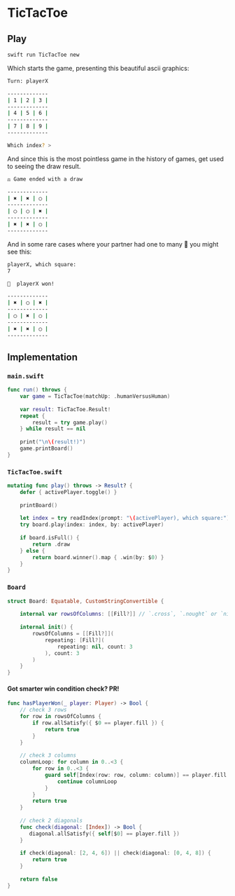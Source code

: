 # TicTacToe

## Play

```sh
swift run TicTacToe new
```

Which starts the game, presenting this beautiful ascii graphics:

```bash
Turn: playerX

-------------
| 1 | 2 | 3 |
-------------
| 4 | 5 | 6 |
-------------
| 7 | 8 | 9 |
-------------

Which index? >
```

And since this is the most pointless game in the history of games, get used to seeing the draw result.

```bash
⚖️ Game ended with a draw

-------------
| ✖ | ✖ | ◯ |
-------------
| ◯ | ◯ | ✖ |
-------------
| ✖ | ✖ | ◯ |
-------------
```

And in some rare cases where your partner had one to many 🍺 you might see this:

```bash
playerX, which square:
7

🎉  playerX won!

-------------
| ✖ | ◯ | ✖ |
-------------
| ◯ | ✖ | ◯ |
-------------
| ✖ | ✖ | ◯ |
-------------
```


## Implementation

### `main.swift`

```swift
func run() throws {
    var game = TicTacToe(matchUp: .humanVersusHuman)
    
    var result: TicTacToe.Result!
    repeat {
        result = try game.play()
    } while result == nil
    
    print("\n\(result!)")
    game.printBoard()
}
```

### `TicTacToe.swift`

```swift
mutating func play() throws -> Result? {
    defer { activePlayer.toggle() }
    
    printBoard()
    
    let index = try readIndex(prompt: "\(activePlayer), which square:")
    try board.play(index: index, by: activePlayer)
    
    if board.isFull() {
        return .draw
    } else {
        return board.winner().map { .win(by: $0) }
    }
}
```

### `Board` 

```swift
struct Board: Equatable, CustomStringConvertible {
    
    internal var rowsOfColumns: [[Fill?]] // `.cross`, `.nought` or `nil`
    
    internal init() {
        rowsOfColumns = [[Fill?]](
            repeating: [Fill?](
                repeating: nil, count: 3
            ), count: 3
        )
    }
}
```

#### Got smarter win condition check? PR!

```swift
func hasPlayerWon(_ player: Player) -> Bool {
    // check 3 rows
    for row in rowsOfColumns {
        if row.allSatisfy({ $0 == player.fill }) {
            return true
        }
    }
    
    // check 3 columns
    columnLoop: for column in 0..<3 {
        for row in 0..<3 {
            guard self[Index(row: row, column: column)] == player.fill else {
                continue columnLoop
            }
        }
        return true
    }
    
    // check 2 diagonals
    func check(diagonal: [Index]) -> Bool {
       diagonal.allSatisfy({ self[$0] == player.fill })
    }
    
    if check(diagonal: [2, 4, 6]) || check(diagonal: [0, 4, 8]) {
        return true
    }
    
    return false
}
```